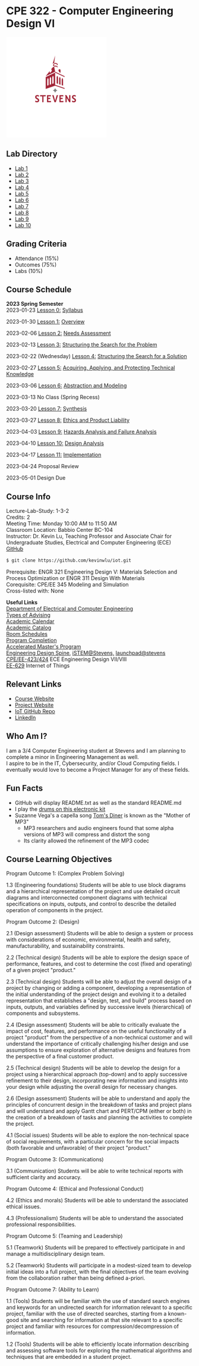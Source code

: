 # CPE 322 - Computer Engineering Design VI

![Stevens Logo](stevenslogo.png)

## Lab Directory

* [Lab 1](/lab1)
* [Lab 2](/lab2)
* [Lab 3](/lab3)
* [Lab 4](/lab4)
* [Lab 5](/lab5)
* [Lab 6](/lab6)
* [Lab 7](/lab7)
* [Lab 8](/lab8)
* [Lab 9](/lab9)
* [Lab 10](/lab10)

## Grading Criteria

* Attendance (15%)
* Outcomes (75%)
* Labs (10%)

## Course Schedule

**2023 Spring Semester** </br>
2023-01-23 [Lesson 0:](https://docs.google.com/presentation/d/1EON8wVCtc3M37qrlbpdFvbo2FVSsxpGTJ8VCOo5dSWI/) [Syllabus](lectures/ECE-322-0.pdf) </br>

2023-01-30 [Lesson 1:](https://docs.google.com/presentation/d/1Uh1TXoYzjnceXi6R4fjWkOPfbCHY4uNWmRdT_rICJ2c/) [Overview](lectures/ECE-322-1.pdf) </br>

2023-02-06 [Lesson 2:](https://docs.google.com/presentation/d/1Q7mT4uKBsrwoN9vUQ16G_DVsxvoeXVz9X-wufzpt1m4) [Needs Assessment](lectures/ECE-322-2.pdf) </br>

2023-02-13 [Lesson 3:](https://docs.google.com/presentation/d/1xiEvUE-jEBfzjii-egaJDa2-X8TgDXZcqa2o6Ssakto) [Structuring the Search for the Problem](lectures/ECE-322-3.pdf) </br>

2023-02-22 (Wednesday) [Lesson 4:](https://docs.google.com/presentation/d/1BQ9d0ZyjfMNBwducPZR1NMWj0qJrTKf6XpInYHuRyhw) [Structuring the Search for a Solution](lectures/ECE-322-4.pdf) </br>

2023-02-27 [Lesson 5:](https://docs.google.com/presentation/d/1iCgARa2jhI0NOApFmR5njWCQ7CySHaB73SidghybsQ0) [Acquiring, Applying, and Protecting Technical Knowledge](lectures/ECE-322-5.pdf) </br>

2023-03-06 [Lesson 6:](https://docs.google.com/presentation/d/1J-EJNEV122MiwN1IBOQu3HJj3LjyDt5i6WKwBo6FmzQ/) [Abstraction and Modeling](lectures/ECE-322-6.pdf) </br>

2023-03-13 No Class (Spring Recess)

2023-03-20 [Lesson 7:](https://docs.google.com/presentation/d/1FoHPAkNGEAD7UvCQMPt411jia_23rKTWLXPbUZwykVc/) [Synthesis](lectures/ECE-322-7.pdf) </br>

2023-03-27 [Lesson 8:](https://docs.google.com/presentation/d/1PZ5Y6eWRJsziN-3bcdnjVsJdStP4PqSmfKIkW54-p3Y/) [Ethics and Product Liability](lectures/ECE-322-8.pdf) </br>

2023-04-03 [Lesson 9:](https://docs.google.com/presentation/d/1Tw-yd9MB7jS9-2BuIQ1j_0p2jk3b3DL2yqjNIA_4fm8/) [Hazards Analysis and Failure Analysis](lectures/ECE-322-9.pdf) </br>

2023-04-10 [Lesson 10:](https://docs.google.com/presentation/d/1PoPRIQ1phKxwPFS8jQjqEyGUThd3zaEeqaHt_Y151us/) [Design Analysis](lectures/ECE-322-10.pdf) </br>

2023-04-17 [Lesson 11:](https://docs.google.com/presentation/d/1Quhm3pteMAEzaIvh7RE9E0EpwSQwz2GfPhpq_glpLwg/) [Implementation](lectures/ECE-322-11.pdf) </br>

2023-04-24 Proposal Review </br>

2023-05-01 Design Due </br>

## Course Info

Lecture-Lab-Study: 1-3-2 </br>
Credits: 2 </br>
Meeting Time: Monday 10:00 AM to 11:50 AM </br>
Classroom Location: Babbio Center BC-104 </br>
Instructor: Dr. Kevin Lu, Teaching Professor and Associate Chair for Undergraduate Studies, Electrical and Computer Engineering (ECE) </br>
[GitHub](https://github.com/kevinwlu/iot)

```sh
$ git clone https://github.com/kevinwlu/iot.git
```

Prerequisite: ENGR 321 Engineering Design V: Materials Selection and Process Optimization or ENGR 311 Design With Materials </br>
Corequisite: CPE/EE 345 Modeling and Simulation </br>
Cross-listed with: None </br>

**Useful Links** </br>
[Department of Electrical and Computer Engineering](https://www.stevens.edu/school-engineering-science/departments/electrical-computer-engineering) </br>
[Types of Advising](https://www.stevens.edu/academics/undergraduate-study/academic-resources) </br>
[Academic Calendar](https://www.stevens.edu/page-basic/academic-calendar) </br>
[Academic Catalog](https://www.stevens.edu/academics/academic-catalog) </br>
[Room Schedules](https://web.stevens.edu/roomsched/wdprod/) </br>
[Program Completion](https://www.stevens.edu/page-basic/program-completion) </br>
[Accelerated Master's Program](https://www.stevens.edu/page-basic/accelerated-masters-program) </br>
[Engineering Design Spine,](https://www.stevens.edu/page-basic/engineering-design-spine) [iSTEM@Stevens,](https://www.stevens.edu/istem) [launchpad@stevens](https://web.stevens.edu/launchpad/index.html) </br>
[CPE/EE-423/424](https://sites.google.com/view/ece423) ECE Engineering Design VII/VIII </br>
[EE-629](https://sites.google.com/view/ece629) Internet of Things </br>

## Relevant Links

* [Course Website](https://sites.google.com/view/ece322)
* [Project Website](https://sites.google.com/stevens.edu/cpe322-23s-proj13/)
* [IoT GitHub Repo](https://github.com/jli198/iot)
* [LinkedIn](https://linkedin.com/in/jli247247)

## Who Am I?

I am a 3/4 Computer Engineering student at Stevens and I am planning to complete a minor in Engineering Management as well. </br>
I aspire to be in the IT, Cybersecurity, and/or Cloud Computing fields. I eventually would love to become a Project Manager for any of these fields.

## Fun Facts

* GitHub will display README.txt as well as the standard README.md
* I play the [drums on this electronic kit](https://www.roland.com/us/products/td-1k/)
* Suzanne Vega's a capella song [Tom's Diner](https://en.wikipedia.org/wiki/Tom%27s_Diner) is known as the "Mother of MP3"
  * MP3 researchers and audio engineers found that some alpha versions of MP3 will compress and distort the song
  * Its clarity allowed the refinement of the MP3 codec

## Course Learning Objectives

Program Outcome 1: (Complex Problem Solving) </br>

1.3 (Engineering foundations) Students will be able to use block diagrams and a hierarchical representation of the project and use detailed circuit diagrams and interconnected component diagrams with technical specifications on inputs, outputs, and control to describe the detailed operation of components in the project. </br>

Program Outcome 2: (Design) </br>

2.1 (Design assessment) Students will be able to design a system or process with considerations of economic, environmental, health and safety, manufacturability, and sustainability constraints. </br>

2.2 (Technical design) Students will be able to explore the design space of performance, features, and cost to determine the cost (fixed and operating) of a given project "product." </br>

2.3 (Technical design) Students will be able to adjust the overall design of a project by changing or adding a component, developing a representation of the initial understanding of the project design and evolving it to a detailed representation that establishes a "design, test, and build" process based on inputs, outputs, and variables defined by successive levels (hierarchical) of components and subsystems. </br>

2.4 (Design assessment) Students will be able to critically evaluate the impact of cost, features, and performance on the useful functionality of a project "product" from the perspective of a non-technical customer and will understand the importance of critically challenging his/her design and use assumptions to ensure exploration of alternative designs and features from the perspective of a final customer product. </br>

2.5 (Technical design) Students will be able to develop the design for a project using a hierarchical approach (top-down) and to apply successive refinement to their design, incorporating new information and insights into your design while adjusting the overall design for necessary changes. </br>

2.6 (Design assessment) Students will be able to understand and apply the principles of concurrent design in the breakdown of tasks and project plans and will understand and apply Gantt chart and PERT/CPM (either or both) in the creation of a breakdown of tasks and planning the activities to complete the project. </br>

4.1 (Social issues) Students will be able to explore the non-technical space of social requirements, with a particular concern for the social impacts (both favorable and unfavorable) of their project "product." </br>

Program Outcome 3: (Communications) </br>

3.1 (Communication) Students will be able to write technical reports with sufficient clarity and accuracy. </br>

Program Outcome 4: (Ethical and Professional Conduct) </br>

4.2 (Ethics and morals) Students will be able to understand the associated ethical issues. </br>

4.3 (Professionalism) Students will be able to understand the associated professional responsibilities. </br>

Program Outcome 5: (Teaming and Leadership) </br>

5.1 (Teamwork) Students will be prepared to effectively participate in and manage a multidisciplinary design team. </br>

5.2 (Teamwork) Students will participate in a modest-sized team to develop initial ideas into a full project, with the final objectives of the team evolving from the collaboration rather than being defined a-priori. </br>

Program Outcome 7: (Ability to Learn) </br>

1.1 (Tools) Students will be familiar with the use of standard search engines and keywords for an undirected search for information relevant to a specific project, familiar with the use of directed searches, starting from a known-good site and searching for information at that site relevant to a specific project and familiar with resources for compression/decompression of information. </br>

1.2 (Tools) Students will be able to efficiently locate information describing and assessing software tools for exploring the mathematical algorithms and techniques that are embedded in a student project. </br>
